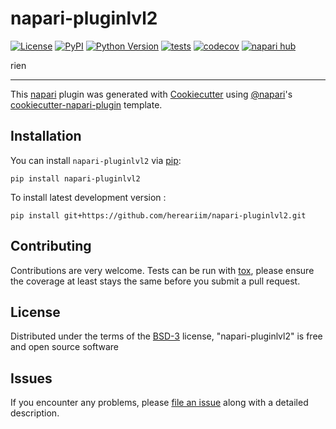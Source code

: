 # napari-pluginlvl2

[![License](https://img.shields.io/pypi/l/napari-pluginlvl2.svg?color=green)](https://github.com/hereariim/napari-pluginlvl2/raw/main/LICENSE)
[![PyPI](https://img.shields.io/pypi/v/napari-pluginlvl2.svg?color=green)](https://pypi.org/project/napari-pluginlvl2)
[![Python Version](https://img.shields.io/pypi/pyversions/napari-pluginlvl2.svg?color=green)](https://python.org)
[![tests](https://github.com/hereariim/napari-pluginlvl2/workflows/tests/badge.svg)](https://github.com/hereariim/napari-pluginlvl2/actions)
[![codecov](https://codecov.io/gh/hereariim/napari-pluginlvl2/branch/main/graph/badge.svg)](https://codecov.io/gh/hereariim/napari-pluginlvl2)
[![napari hub](https://img.shields.io/endpoint?url=https://api.napari-hub.org/shields/napari-pluginlvl2)](https://napari-hub.org/plugins/napari-pluginlvl2)

rien

----------------------------------

This [napari] plugin was generated with [Cookiecutter] using [@napari]'s [cookiecutter-napari-plugin] template.

<!--
Don't miss the full getting started guide to set up your new package:
https://github.com/napari/cookiecutter-napari-plugin#getting-started

and review the napari docs for plugin developers:
https://napari.org/plugins/index.html
-->

## Installation

You can install `napari-pluginlvl2` via [pip]:

    pip install napari-pluginlvl2



To install latest development version :

    pip install git+https://github.com/hereariim/napari-pluginlvl2.git


## Contributing

Contributions are very welcome. Tests can be run with [tox], please ensure
the coverage at least stays the same before you submit a pull request.

## License

Distributed under the terms of the [BSD-3] license,
"napari-pluginlvl2" is free and open source software

## Issues

If you encounter any problems, please [file an issue] along with a detailed description.

[napari]: https://github.com/napari/napari
[Cookiecutter]: https://github.com/audreyr/cookiecutter
[@napari]: https://github.com/napari
[MIT]: http://opensource.org/licenses/MIT
[BSD-3]: http://opensource.org/licenses/BSD-3-Clause
[GNU GPL v3.0]: http://www.gnu.org/licenses/gpl-3.0.txt
[GNU LGPL v3.0]: http://www.gnu.org/licenses/lgpl-3.0.txt
[Apache Software License 2.0]: http://www.apache.org/licenses/LICENSE-2.0
[Mozilla Public License 2.0]: https://www.mozilla.org/media/MPL/2.0/index.txt
[cookiecutter-napari-plugin]: https://github.com/napari/cookiecutter-napari-plugin

[file an issue]: https://github.com/hereariim/napari-pluginlvl2/issues

[napari]: https://github.com/napari/napari
[tox]: https://tox.readthedocs.io/en/latest/
[pip]: https://pypi.org/project/pip/
[PyPI]: https://pypi.org/
